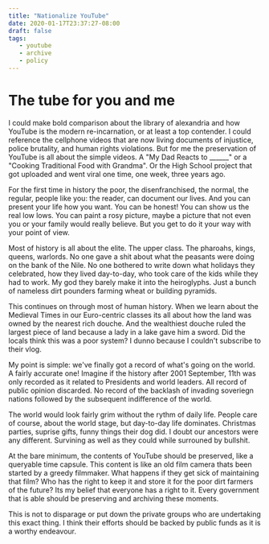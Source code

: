 ```yaml
---
title: "Nationalize YouTube"
date: 2020-01-17T23:37:27-08:00
draft: false
tags:
   - youtube
   - archive
   - policy
---
```


# The tube for you and me
I could make bold comparison about the library of alexandria and how YouTube is the modern re-incarnation, or at least a top contender.  I could reference the cellphone videos that are now living documents of injustice, police brutality, and human rights violations. But for me the preservation of YouTube is all about the simple videos.  A "My Dad Reacts to ______" or a "Cooking Traditional Food with Grandma".  Or the High School project that got uploaded and went viral one time, one week, three years ago.

For the first time in history the poor, the disenfranchised, the normal, the regular, people like you: the reader, can document our lives. And you can present your life how you want.  You can be honest!  You can show us the real low lows.  You can paint a rosy picture, maybe a picture that not even you or your family would really believe.  But you get to do it your way with your point of view.

Most of history is all about the elite.  The upper class. The pharoahs, kings, queens, warlords.  No one gave a shit about what the peasants were doing on the bank of the Nile.  No one bothered to write down what holidays they celebrated, how they lived day-to-day, who took care of the kids while they had to work.  My god they barely make it into the heiroglyphs.  Just a bunch of nameless dirt pounders farming wheat or building pyramids. 

This continues on through most of human history.  When we learn about the Medieval Times in our Euro-centric classes its all about how the land was owned by the nearest rich douche.  And the wealthiest douche ruled the largest piece of land because a lady in a lake gave him a sword.  Did the locals think this was a poor system?  I dunno because I couldn't subscribe to their vlog.

My point is simple: we've finally got a record of what's going on the world.  A fairly accurate one!  Imagine if the history after 2001 September, 11th was only recorded as it related to Presidents and world leaders.  All record of public opinion discarded.  No record of the backlash of invading soveriegn nations followed by the subsequent indifference of the world.

The world would look fairly grim without the rythm of daily life. People care of course, about the world stage, but day-to-day life dominates.  Christmas parties, suprise gifts, funny things their dog did.  I doubt our ancestors were any different.  Survining as well as they could while surrouned by bullshit.

At the bare minimum, the contents of YouTube should be preserved, like a queryable time capsule. This content is like an old film camera thats been started by a greedy filmmaker.  What happens if they get sick of maintaining that film?  Who has the right to keep it and store it for the poor dirt farmers of the future?  Its my belief that everyone has a right to it.  Every government that is able should be preserving and archiving these moments.

This is not to disparage or put down the private groups who are undertaking this exact thing.  I think their efforts should be backed by public funds as it is a worthy endeavour.